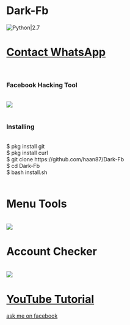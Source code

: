 # Dark-Fb
![Python|2.7](https://img.shields.io/badge/Python-2.7-blue.svg)
<br><h1><a href="https://wa.me/6282211661007?text=Saya%20Mao%20Beli%20Linse%20Dark%20Fb%20Harga%2010k">Contact WhatsApp </a></h1><br><h3> Facebook  Hacking Tool</h3><br>
<img src="https://github.com/Mr-XsZ/Dark-Fb/blob/master/Raw/login.png"/>
<br><br>
<h3>Installing</h3><br>
$ pkg install git<br>
$ pkg install curl<br>
$ git clone https://github.com/haan87/Dark-Fb<br>
$ cd Dark-Fb<br>
$ bash install.sh<br><br>
<h1>Menu Tools</h1><br>
<img src="https://github.com/Mr-XsZ/Dark-Fb/blob/master/Raw/menu.png"/>
<br><h1>Account Checker</h1><br>
<img src="https://github.com/Mr-XsZ/Dark-Fb/blob/master/Raw/Screenshot.png"/>
<h1><a href ="https://www.youtube.com/channel/UCLU9H65QrIC6u2UetU6476w">YouTube Tutorial</a></h1>
<a href ="https://mbasic.facebook.com/2angga315">ask me on facebook</a>
 
